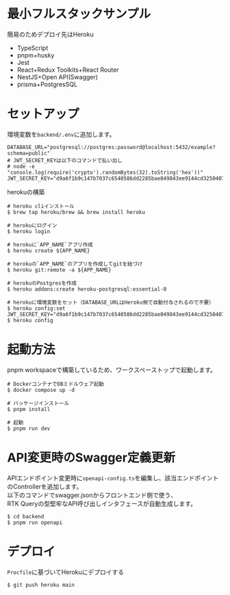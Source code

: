 # 最小フルスタックサンプル
簡易のためデプロイ先はHeroku

- TypeScript
- pnpm+husky
- Jest
- React+Redux Toolkits+React Router
- NestJS+Open API(Swagger)
- prisma+PostgresSQL

# セットアップ
環境変数を`backend/.env`に追加します。

```
DATABASE_URL="postgresql://postgres:password@localhost:5432/example?schema=public"
# JWT_SECRET_KEYは以下のコマンドで払い出し
# node -e "console.log(require('crypto').randomBytes(32).toString('hex'))"
JWT_SECRET_KEY="d9a6f1b9c147b7037c6540586dd2285bae049843ee9144cd3250407c58c06b21"
```

herokuの構築

```
# heroku cliインストール
$ brew tap heroku/brew && brew install heroku

# herokuにログイン
$ heroku login

# herokuに`APP_NAME`アプリ作成
$ heroku create ${APP_NAME}

# herokuの`APP_NAME`のアプリを作成してgitを紐づけ
$ heroku git:remote -a ${APP_NAME}

# herokuのPostgresを作成
$ heroku addons:create heroku-postgresql:essential-0

# herokuに環境変数をセット（DATABASE_URLはHeroku側で自動付与されるので不要）
$ heroku config:set JWT_SECRET_KEY="d9a6f1b9c147b7037c6540586dd2285bae049843ee9144cd3250407c58c06b21"
$ heroku config
```

# 起動方法
pnpm workspaceで構築しているため、ワークスペーストップで起動します。  

```
# DockerコンテナでDBミドルウェア起動
$ docker compose up -d

# パッケージインストール
$ pnpm install

# 起動
$ pnpm run dev
```

# API変更時のSwagger定義更新
APIエンドポイント変更時に`openapi-config.ts`を編集し、該当エンドポイントのControllerを追加します。  
以下のコマンドでswagger.jsonからフロントエンド側で使う、  
RTK Queryの型堅牢なAPI呼び出しインタフェースが自動生成します。  

```
$ cd backend
$ pnpm run openapi
```

# デプロイ

`Procfile`に基づいてHerokuにデプロイする

```
$ git push heroku main
```